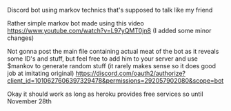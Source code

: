 Discord bot using markov technics that's supposed to talk like my friend

Rather simple markov bot made using this video https://www.youtube.com/watch?v=L97yQMT0jn8 (I added some minor changes)

Not gonna post the main file containing actual meat of the bot as it reveals some ID's and stuff, but feel free to add him to your server and use $mankov to generate random stuff (it rarely makes sense so it does good job at imitating original)
https://discord.com/oauth2/authorize?client_id=1010627606397329478&permissions=292057902080&scope=bot

Okay it should work as long as heroku provides free services so until November 28th
